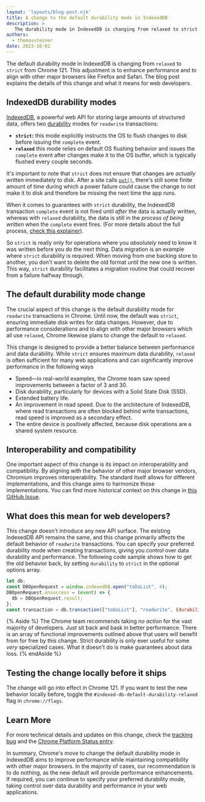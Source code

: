 ```yaml
---
layout: 'layouts/blog-post.njk'
title: A change to the default durability mode in IndexedDB
description: >
   The durability mode in IndexedDB is changing from relaxed to strict from Chrome 121.
authors:
  - thomassteiner
date: 2023-10-02
---
```


The default durability mode in IndexedDB is changing from `relaxed` to `strict` from Chrome 121. This adjustment is to enhance performance and to align with other major browsers like Firefox and Safari. The blog post explains the details of this change and what it means for web developers.

## IndexedDB durability modes

[IndexedDB](https://developer.mozilla.org/docs/Web/API/IndexedDB_API), a powerful web API for storing large amounts of structured data, offers two [durability](https://developer.mozilla.org/docs/Web/API/IDBDatabase/transaction#durability) modes for `readwrite` transactions:

- **`strict`:** this mode explicitly instructs the OS to flush changes to disk before issuing the `complete` event.
- **`relaxed`** this mode relies on default OS flushing behavior and issues the `complete` event after changes make it to the OS buffer, which is typically flushed every couple seconds.

It's important to note that `strict` does not ensure that changes are _actually_ written immediately to disk. After a site calls [`put()`](https://developer.mozilla.org/docs/Web/API/IDBObjectStore/put), there's still some finite amount of time during which a power failure could cause the change to not make it to disk and therefore be missing the next time the app runs.

When it comes to guarantees with `strict` durability, the IndexedDB transaction `complete` event is not fired until _after_ the data is actually written, whereas with `relaxed` durability, the data is still in the _process of being written_ when the `complete` event fires. (For more details about the full process, [check this explainer](https://wicg.github.io/storage-buckets/explainer.html#durability-guarantees)).

So `strict` is really only for operations where you _absolutely_ need to know it was written before you do the next thing. Data migration is an example where `strict` durability is required. When moving from one backing store to another, you don't want to delete the old format until the new one is written. This way, `strict` durability facilitates a migration routine that could recover from a failure halfway through.

## The default durability mode change

The crucial aspect of this change is the default durability mode for `readwrite` transactions in Chrome. Until now, the default was `strict`, ensuring immediate disk writes for data changes. However, due to performance considerations and to align with other major browsers which all use `relaxed`, Chrome likewise plans to change the default to `relaxed`.

This change is designed to provide a better balance between performance and data durability. While `strict` ensures maximum data durability, `relaxed` is often sufficient for many web applications and can significantly improve performance in the following ways

- Speed—in real-world examples, the Chrome team saw speed improvements between a factor of 3 and 30.
- Disk durability, particularly for devices with a Solid State Disk (SSD).
- Extended battery life.
- An improvement in read speed. Due to the architecture of IndexedDB, where read transactions are often blocked behind write transactions, read speed is improved as a secondary effect.
- The entire device is positively affected, because disk operations are a shared system resource.

## Interoperability and compatibility

One important aspect of this change is its impact on interoperability and compatibility. By aligning with the behavior of other major browser vendors, Chromium improves interoperability. The standard itself allows for different implementations, and this change aims to harmonize those implementations. You can find more historical context on this change in [this GitHub Issue](https://github.com/w3c/IndexedDB/issues/50).

## What does this mean for web developers?

This change doesn't introduce any new API surface. The existing IndexedDB API remains the same, and this change primarily affects the default behavior of `readwrite` transactions. You can specify your preferred durability mode when creating transactions, giving you control over data durability and performance. The following code sample shows how to get the old behavior back, by setting `durability` to `strict` in the optional options array.

```js
let db;
const DBOpenRequest = window.indexedDB.open("toDoList", 4);
DBOpenRequest.onsuccess = (event) => {
  db = DBOpenRequest.result;
};
const transaction = db.transaction(["toDoList"], "readwrite", {durability: 'strict'});
```

{% Aside %}
The Chrome team recommends taking _no action_ for the vast majority of developers. Just sit back and bask in better performance. There is an array of functional improvements outlined above that users will benefit from for free by this change. Strict durability is only ever useful for some _very_ specialized cases.
What it doesn't do is make guarantees about data loss.
{% endAside %}

## Testing the change locally before it ships

The change will go into effect in Chrome 121. If you want to test the new behavior locally before, toggle the `#indexed-db-default-durability-relaxed` flag in `chrome://flags`.

## Learn More

For more technical details and updates on this change, check the [tracking bug](https://bugs.chromium.org/p/chromium/issues/detail?id=965883) and the [Chrome Platform Status entry](https://chromestatus.com/feature/5084460341264384).

In summary, Chrome's move to change the default durability mode in IndexedDB aims to improve performance while maintaining compatibility with other major browsers. In the majority of cases, our recommendation is to do nothing, as the new default will provide performance enhancements. If required, you can continue to specify your preferred durability mode, taking control over data durability and performance in your web applications.

